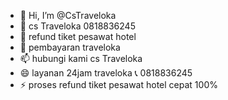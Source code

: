 - 👋 Hi, I’m @CsTraveloka
- 👀 cs Traveloka 0818836245
- 🌱 refund tiket pesawat hotel 
- 💞️ pembayaran traveloka
- 📫 hubungi kami cs Traveloka 
- 😄 layanan 24jam traveloka 📞 0818836245
- ⚡ proses refund tiket pesawat hotel cepat 100%

<!---
CsTraveloka/CsTraveloka is a ✨ special ✨ repository because its `README.md` (this file) appears on your GitHub profile.
You can click the Preview link to take a look at your changes.
--->
